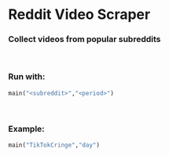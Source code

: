 # Reddit Video Scraper
### Collect videos from popular subreddits
</br>

### Run with:
 ```python
 main("<subreddit>","<period>")
 ```
 </br>
 
 ### Example:
 ```python
 main("TikTokCringe","day")
 ```